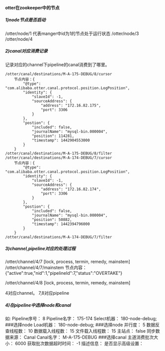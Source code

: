 
#### otter在zookeeper中的节点

##### 1)node节点是否启动
/otter/node/1 代表manger中id为1的节点处于运行状态
/otter/node/3
/otter/node/4

##### 2)canal对应消费记录
记录对应的channel下pipeline的canal消费到了哪里。

    /otter/canal/destinations/M-A-175-DEBUG/8/cursor
        节点内容：{
            "@type": "com.alibaba.otter.canal.protocol.position.LogPosition",
            "identity": {
                "slaveId": -1,
                "sourceAddress": {
                    "address": "172.16.82.175",
                    "port": 3306
                }
            },
            "postion": {
                "included": false,
                "journalName": "mysql-bin.000004",
                "position": 114281,
                "timestamp": 1442904553000
            }
        }
    /otter/canal/destinations/M-A-175-DEBUG/8/filter
    /otter/canal/destinations/M-A-174-DEBUG/7/cursor
        节点内容：{
            "@type": "com.alibaba.otter.canal.protocol.position.LogPosition",
            "identity": {
                "slaveId": -1,
                "sourceAddress": {
                    "address": "172.16.82.174",
                    "port": 3306
                }
            },
            "postion": {
                "included": false,
                "journalName": "mysql-bin.000004",
                "position": 50882,
                "timestamp": 1442394796000
            }
        }
    /otter/canal/destinations/M-A-174-DEBUG/7/filter



##### 3)channel,pipeline对应的处理过程
/otter/channel/4/7
[lock, process, termin, remedy, mainstem]
/otter/channel/4/7/mainstem
    节点内容：{"active":true,"nid":1,"pipelineId":7,"status":"OVERTAKE"}

/otter/channel/4/8
[lock, process, termin, remedy, mainstem]

4对应channel。
7,8对应pipeline



##### 4)在pipeline中选择node和canal
如:
    Pipeline序号：	8
    Pipeline名字：	175-174
    Select机器：	180-node-debug;                 ###选择node
    Load机器：	180-node-debug;                 ###选择node
    并行度：	5
    数据反查线程数：	10
    数据载入线程数：	15
    文件载入线程数：	15
    主站点：	false
    同步数据来源：	Canal
    Canal名字：	M-A-175-DEBUG                   ###选择canal
    主道消费批次大小：	6000
    获取批次数据超时时间：	-1
    描述信息：
    是否显示高级设置：